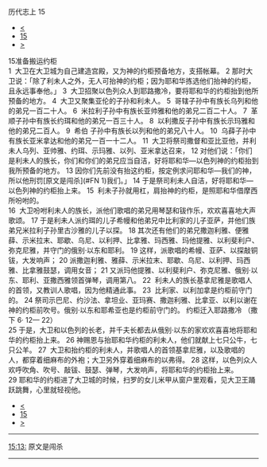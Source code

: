 ﻿





 历代志上 15




* [<](bible/1CH14.md)
* [15](bible/1CH.md)
* [>](bible/1CH16.md)



 
15准备搬运约柜  
1  大卫在大卫城为自己建造宫殿，又为神的约柜预备地方，支搭帐幕。 
2 那时大卫说：「除了利未人之外，无人可抬神的约柜；因为耶和华拣选他们抬神的约柜，且永远事奉他。」 
3  大卫招聚以色列众人到耶路撒冷，要将耶和华的约柜抬到他所预备的地方。 
4  大卫又聚集亚伦的子孙和利未人。 
5  哥辖子孙中有族长乌列和他的弟兄一百二十人。 
6  米拉利子孙中有族长亚帅雅和他的弟兄二百二十人。 
7  革顺子孙中有族长约珥和他的弟兄一百三十人。 
8  以利撒反子孙中有族长示玛雅和他的弟兄二百人。 
9  希伯 子孙中有族长以列和他的弟兄八十人。 
10  乌薛子孙中有族长亚米拿达和他的弟兄一百一十二人。 
11  大卫将祭司撒督和亚比亚他，并利未人乌列、亚帅雅、约珥、示玛雅、以列、亚米拿达召来， 
12 对他们说：「你们是利未人的族长，你们和你们的弟兄应当自洁，好将耶和华—以色列神的约柜抬到我所预备的地方。 
13 因你们先前没有抬这约柜，按定例求问耶和华—我们的神，所以他刑罚[原文是闯杀](#FN 1)我们。」 
14 于是祭司利未人自洁，好将耶和华—以色列神的约柜抬上来。 
15  利未子孙就用杠，肩抬神的约柜，是照耶和华借摩西所吩咐的。  
16  大卫吩咐利未人的族长，派他们歌唱的弟兄用琴瑟和钹作乐，欢欢喜喜地大声歌颂。 
17 于是利未人派约珥的儿子希幔和他弟兄中比利家的儿子亚萨，并他们族弟兄米拉利子孙里古沙雅的儿子以探。 
18 其次还有他们的弟兄撒迦利雅、便雅薛、示米拉末、耶歇、乌尼、以利押、比拿雅、玛西雅、玛他提雅、以利斐利户、弥克尼雅，并守门的俄别·以东和耶利。 
19 这样，派歌唱的希幔、亚萨、以探敲铜钹，大发响声； 
20 派撒迦利雅、雅薛、示米拉末、耶歇、乌尼、以利押、玛西雅、比拿雅鼓瑟，调用女音； 
21 又派玛他提雅、以利斐利户、弥克尼雅、俄别·以东、耶利、亚撒西雅领首弹琴，调用第八。 
22  利未人的族长基拿尼雅是歌唱人的首领，又教训人歌唱，因为他精通此事。 
23  比利家、以利加拿是约柜前守门的。 
24 祭司示巴尼、约沙法、拿坦业、亚玛赛、撒迦利雅、比拿亚、以利以谢在神的约柜前吹号。俄别·以东和耶希亚也是约柜前守门的。 约柜迁入耶路撒冷 （撒下
6·
12—
22）  
25 于是，大卫和以色列的长老，并千夫长都去从俄别·以东的家欢欢喜喜地将耶和华的约柜抬上来。 
26 神赐恩与抬耶和华约柜的利未人，他们就献上七只公牛，七只公羊。 
27  大卫和抬约柜的利未人，并歌唱人的首领基拿尼雅，以及歌唱的人，都穿着细麻布的外袍；大卫另外穿着细麻布的以弗得。 
28 这样，以色列众人欢呼吹角、吹号、敲钹、鼓瑟、弹琴，大发响声，将耶和华的约柜抬上来。  
29 耶和华的约柜进了大卫城的时候，扫罗的女儿米甲从窗户里观看，见大卫王踊跃跳舞，心里就轻视他。 
* [<](bible/1CH14.md)
* [15](bible/1CH.md)
* [>](bible/1CH16.md)





---


[15:13:](#V13)
原文是闯杀




---









